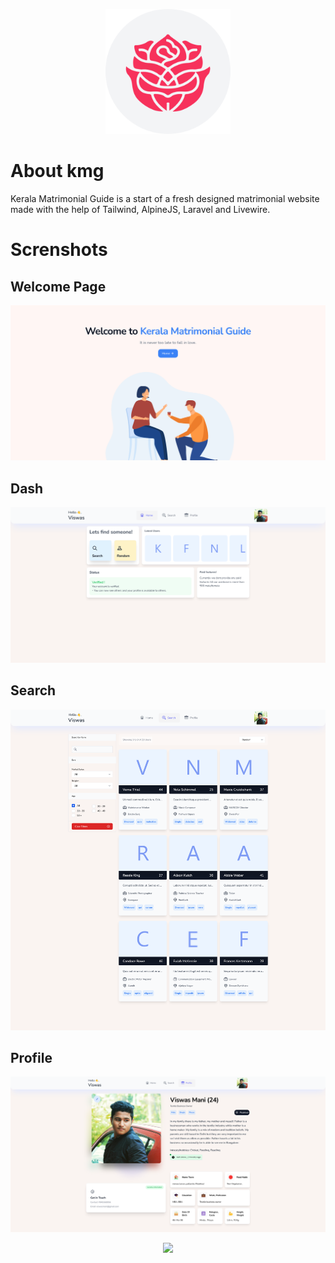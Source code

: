 <p align="center"><a href="https://laravel.com" target="_blank"><img src="screenshot/icon.png" width="200"></a></p>



# About kmg

Kerala Matrimonial Guide is a start of a fresh designed matrimonial website made with the help of Tailwind, AlpineJS, Laravel and Livewire.

# Screnshots
## Welcome Page
<p align="center"><a href="https://laravel.com" target="_blank"><img src="screenshot/homescreen.png"></a></p>

## Dash

<p align="center"><a href="https://laravel.com" target="_blank"><img src="screenshot/Dash.png"></a></p>


## Search

<p align="center"><a href="https://laravel.com" target="_blank"><img src="screenshot/SearchDesk.png"></a></p>

## Profile

<p align="center"><a href="https://laravel.com" target="_blank"><img src="screenshot/profileDesk.png"></a></p>



<p align="center"><a href="https://laravel.com" target="_blank"><img src="https://raw.githubusercontent.com/laravel/art/master/logo-lockup/5%20SVG/2%20CMYK/1%20Full%20Color/laravel-logolockup-cmyk-red.svg" width="400"></a></p>
